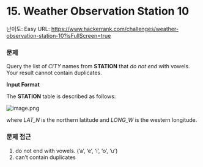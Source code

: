 # 15. Weather Observation Station 10

난이도: Easy
URL: https://www.hackerrank.com/challenges/weather-observation-station-10?isFullScreen=true

### 문제

Query the list of *CITY* names from **STATION** that *do not end* with vowels. Your result cannot contain duplicates.

**Input Format**

The **STATION** table is described as follows:

![image.png](15%20Weather%20Observation%20Station%2010%20150bdab641518027944eec0566d6ebd8/image.png)

where *LAT_N* is the northern latitude and *LONG_W* is the western longitude.

### 문제 접근

1. do not end with vowels. (’a’, ‘e’, ‘i’, ‘o’, ‘u’)
2. can’t contain duplicates